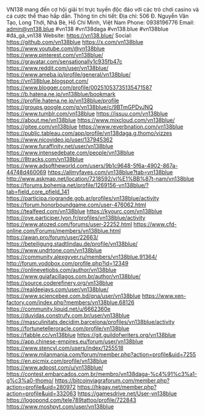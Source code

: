 VN138 mang đến cơ hội giải trí trực tuyến độc đáo với các trò chơi casino và cá cược thể thao hấp dẫn.
Thông tin chi tiết:
Địa chỉ: 506 Đ. Nguyễn Văn Tạo, Long Thới, Nhà Bè, Hồ Chí Minh, Việt Nam
Phone: 0938196776
Email: admin@vn138.blue
#vn138 #vn138daga #vn138.blue #vn138blue #đá_gà_vn138
Website: https://vn138.blue/
Social:
https://github.com/vn138blue
https://x.com/vn138blue
https://www.youtube.com/@vn138blue
https://www.pinterest.com/vn138blue/
https://gravatar.com/sensationally1c935fb47c
https://www.reddit.com/user/vn138blue/
https://www.ameba.jp/profile/general/vn138blue/
https://vn138blue.blogspot.com/
https://www.blogger.com/profile/00251053735135471587
https://b.hatena.ne.jp/vn138blue/bookmark
https://profile.hatena.ne.jp/vn138blue/profile
https://groups.google.com/g/vn138blue/c/9BTmGPDvJNQ
https://www.tumblr.com/vn138blue
https://issuu.com/vn138blue
https://about.me/vn138blue
https://www.mixcloud.com/vn138blue/
https://gitee.com/vn138blue
https://www.reverbnation.com/vn138blue
https://public.tableau.com/app/profile/vn138daga.g.thomo/vizzes
https://www.nicovideo.jp/user/137945362
https://www.furaffinity.net/user/vn138blue
https://www.intensedebate.com/people/vn138blue
https://8tracks.com/vn138blue
https://www.adsoftheworld.com/users/9b1c9648-5f6a-4902-867a-44748d460069
https://allmyfaves.com/vn138blue?tab=vn138blue
http://www.askmap.net/location/7218592/vi%E1%BB%87t-nam/vn138blue
https://forums.bohemia.net/profile/1269156-vn138blue/?tab=field_core_pfield_141
https://participa.riogrande.gob.ar/profiles/vn138blue/activity
https://forum.honorboundgame.com/user-476062.html
https://tealfeed.com/vn138blue
https://kyourc.com/vn138blue
https://oye.participer.lyon.fr/profiles/vn138blue/activity
https://www.atozed.com/forums/user-22252.html
https://www.cfd-online.com/Forums/members/vn138blue.html
https://awan.pro/forum/user/22663/
https://beteiligung.stadtlindau.de/profile/vn138blue/
https://www.undrtone.com/vn138blue
https://community.alexgyver.ru/members/vn138blue.91364/
http://forum.vodobox.com/profile.php?id=12349
https://onlinevetjobs.com/author/vn138blue
https://www.guiafacillagos.com.br/author/vn138blue/
https://source.coderefinery.org/vn138blue
https://realdeejays.com/user/vn138blue/
https://www.sciencebee.com.bd/qna/user/vn138blue
https://www.xen-factory.com/index.php?members/vn138blue.68126
https://community.liquid.net/u/6662360e
https://duvidas.construfy.com.br/user/vn138blue
https://masculinitats.decidim.barcelona/profiles/vn138blue/activity
https://fortunetelleroracle.com/profile/vn138blue
https://fabble.cc/vn138blue
https://git.guildofwriters.org/vn138blue
https://app.chinese-empires.eu/forum/user/vn138blue
https://www.stencyl.com/users/index/1255518
https://www.milanmania.com/forum/member.php?action=profile&uid=7255
https://en.picmix.com/profile/vn138blue
https://www.adpost.com/u/vn138blue/
https://contest.embarcados.com.br/membro/vn138daga-%c4%91%c3%a1-g%c3%a0-thomo/
https://bitcoinviagraforum.com/member.php?action=profile&uid=280972
https://hkgay.net/member.php?action=profile&uid=332063
https://gamesdrive.net/User-vn138blue
https://logopond.com/tele789tattoo/profile/722843
https://www.moshpyt.com/user/vn138blue


